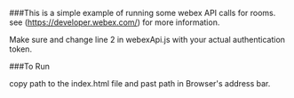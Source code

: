 ###This is a simple example of running some webex API calls for rooms. 
see (https://developer.webex.com/) for more information.

Make sure and change line 2 in webexApi.js with your actual authentication token. 

###To Run

copy path to the index.html file and past path in Browser's address bar. 

